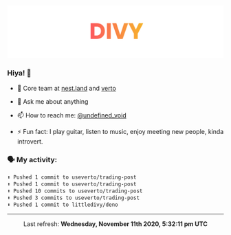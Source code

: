 
![](https://github.com/divy-work/divy-work/raw/master/assets/divy.png)

### Hiya! 👋

- 🔭 Core team at [nest.land](https://github.com/nestdotland/nest.land) and [verto](https://github.com/useverto/verto)

- 💬 Ask me about anything

- 📫 How to reach me: [@undefined_void](https://instagram.com/divy.exe)

- ⚡ Fun fact: I play guitar, listen to music, enjoy meeting new people, kinda introvert.

### 🗣 My activity:

```
⬆️ Pushed 1 commit to useverto/trading-post
⬆️ Pushed 1 commit to useverto/trading-post
⬆️ Pushed 10 commits to useverto/trading-post
⬆️ Pushed 3 commits to useverto/trading-post
⬆️ Pushed 1 commit to littledivy/deno
```

------------
<p align="center">Last refresh: <b>Wednesday, November 11th 2020, 5:32:11 pm UTC</b></p>
